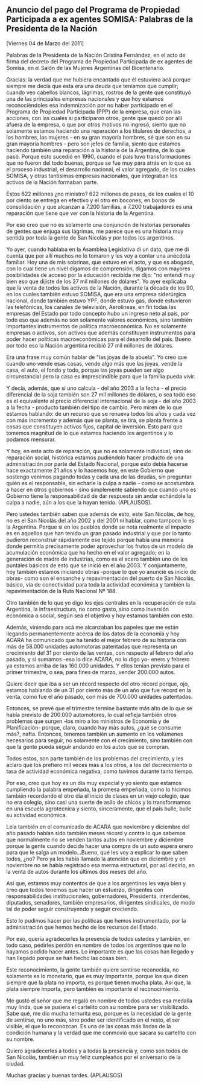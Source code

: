 Anuncio del pago del Programa de Propiedad Participada a ex agentes SOMISA: Palabras de la Presidenta de la Nación
------------------------------------------------------------------------------------------------------------------

[Viernes 04 de Marzo del 2011]

Palabras de la Presidenta de la Nación Cristina Fernández, en el acto de
firma del decreto del Programa de Propiedad Participada de ex agentes de
Somisa, en el Salón de las Mujeres Argentinas del Bicentenario.

Gracias: la verdad que me hubiera encantado que él estuviera acá porque
siempre me decía que esta era una deuda que teníamos que cumplir; cuando
veo cabellos blancos, lágrimas, rostros de la gente que constituyó una
de las principales empresas nacionales y que hoy estamos reconociéndoles
esa indemnización por no haber participado en el Programa de Propiedad
Participada (PPP) de la empresa, que eran las acciones, con las cuales
si participaron otros, gente que quedó por allí afuera de la empresa, o
que por otros motivos no ingresó, siento que no solamente estamos
haciendo una reparación a los titulares de derechos, a los hombres, las
mujeres - en su gran mayoría hombres, sé que son en su gran mayoría
hombres - pero son jefes de familia, siento que estamos haciendo también
una reparación a la historia de la Argentina, de lo que pasó. Porque
esto sucedió en 1990, cuando el país tuvo transformaciones que no fueron
del todo buenas, porque se fue muy para atrás en lo que es el proceso
industrial, el desarrollo nacional, el valor agregado, de los cuales
SOMISA, y otras tantísimas empresas nacionales, que integraban los
activos de la Nación formaban parte.

Estos 622 millones ¿no ministro? 622 millones de pesos, de los cuales el
10 por ciento se entrega en efectivo y el otro en bocones, en bonos de
consolidación y que alcanzan a 7.200 familias, a 7.200 trabajadores es
una reparación que tiene que ver con la historia de la Argentina.

Por eso creo que no es solamente una conjunción de historias personales
de gentes que enjuga sus lágrimas, me parece que es una historia muy
sentida por toda la gente de San Nicolás y por todos los argentinos.

Yo ayer, cuando hablaba en la Asamblea Legislativa di un dato, que me di
cuenta que por allí muchos no lo tomaron y les voy a contar una anécdota
familiar. Hoy una de mis sobrinas, que estuvo en el acto, y que es
abogada, con lo cual tiene un nivel digamos de comprensión, digamos con
mayores posibilidades de acceso por la educación recibida me dijo: "no
entendí muy bien eso que dijiste de los 27 mil millones de dólares". Yo
ayer explicaba que la venta de todos los activos de la Nación, durante
la década de los 90, en los cuales también estuvo SOMISA, que era una
empresa siderúrgica nacional, donde también estuvo YPF, donde estuvo
gas, donde estuvieron las telefónicas, los canales de televisión,
Aerolíneas, en fin todas las empresas del Estado por todo concepto hubo
un ingreso neto al país, por todo eso que además no son solamente
valores económicos, sino también importantes instrumentos de política
macroeconómica. No es solamente empresas o activos, son activos que
además constituyen instrumentos para poder hacer políticas
macroeconòmicas para el desarrollo del país. Bueno por todo eso la
Nación argentina recibió 27 mil millones de dólares.

Era una frase muy común hablar de "las joyas de la abuela". Yo creo que
cuando uno vende esas cosas, vende algo más que las joyas, vende la
casa, el auto, el fondo y todo, porque las joyas pueden ser algo
circunstancial pero la casa es imprescindible para que la familia pueda
vivir.

Y decía, además, que si uno calcula - del año 2003 a la fecha - el
precio diferencial de la soja también son 27 mil millones de dólares, o
sea todo eso es el equivalente al precio diferencial internacional de la
soja - del año 2003 a la fecha - producto también del tipo de cambio.
Pero miren de lo que estamos hablando: de un recurso que se renueva
todos los años y cada vez con más incremento y además que se planta, se
tira, se planta frente a cosas que constituyen activos fijos, capital de
inversión. Esto para que tomemos magnitud de lo que estamos haciendo los
argentinos y lo podamos mensurar.

Y hoy, en este acto de reparación, que no es solamente individual, sino
de reparación social, histórica estamos pudiéndolo hacer producto de una
administración por parte del Estado Nacional, porque esto debía hacerse
hace exactamente 21 años y lo hacemos hoy, en este Gobierno que sostengo
venimos pagando todas y cada una de las deudas, sin preguntar quién es
el responsable, sin echarle la culpa a nadie - como se acostumbra a
hacer en otros gobiernos - sino simplemente sabiendo que cuando uno es
Gobierno tiene la responsabilidad de dar respuesta sin andar echándole
la culpa a nadie, aún a los que la hayan tenido. (APLAUSOS).

Pero ustedes también saben que además de esto, este San Nicolás, de hoy,
no es el San Nicolás del año 2002 y del 2001 ni hablar, como tampoco lo
es la Argentina. Porque si en los pueblos donde se nota realmente el
impacto es en aquellos que han tenido un gran pasado industrial y que
por lo tanto pudieron reconstruir rápidamente ese tejido porque había
una memoria donde permitía precisamente poder aprovechar los frutos de
un modelo de acumulación económica que ha hecho en el valor agregado; en
la generación de madre de industrias, como es el acero también uno de
los puntales básicos de esto que se inició en el año 2003. Y
conjuntamente, hoy también estamos iniciando obras -porque lo que yo
anuncié es inicio de obras- como son el ensanche y repavimentación del
puerto de San Nicolás, básico, vía de conectividad para toda la
actividad económica y también la repavimentación de la Ruta Nacional Nº
188.

Otro también de lo que yo digo los ejes centrales en la recuperación de
esta Argentina, la infraestructura, no como gasto, sino como inversión
económica o social, según sea el objetivo y hoy estamos también con
esto.

Además, viniendo para acá me alcanzaban los papeles que me están
llegando permanentemente acerca de los datos de la economía y hoy ACARA
ha comunicado que ha tenido el mejor febrero de su historia con más de
58.000 unidades automotoras patentadas que representa un crecimiento del
31 por ciento de las ventas, con respecto al febrero del año pasado, y
si sumamos -eso lo dice ACARA, no lo digo yo- enero y febrero ya estamos
arriba de las 160.000 unidades. Y ellos tenían previsto para el primer
trimestre, o sea, para fines de marzo, vender 200.000 autos.

Quiere decir que iba a ser un récord respecto del otro récord porque,
ojo, estamos hablando de un 31 por ciento más de un año que fue récord
en la venta, como fue el año pasado, con más de 700.000 unidades
patentadas.

Entonces, se prevé que el trimestre termine bastante más alto de lo que
se había previsto de 200.000 automotores, lo cual refleja también otros
problemas que surgen -los miro a los ministros de Economía y de
Planificación- porque, claro, cuando hay más autos, ¿qué se consume
más?, nafta. Entonces, tenemos también un aumento en los volúmenes
necesarios para seguir, no solamente con el crecimiento, sino también
con que la gente pueda seguir andando en los autos que se compran.

Todos estos, son parte también de los problemas del crecimiento, y les
aclaro que los prefiero mil veces más a los otros, a los del
decrecimiento o tasa de actividad económica negativa, como tuvimos
durante tanto tiempo.

Por eso, creo que hoy es un día muy especial y yo siento que estamos
cumpliendo la palabra empeñada, la promesa empeñada, como lo hicimos
también recordando el otro día el inicio de clases en un viejo colegio,
que no era colegio, sino casi una suerte de asilo de chicos y lo
transformamos en una escuela agrotécnica y siento, sinceramente, que el
país bulle, bulle su actividad económica.

Leía también en el comunicado de ACARA que noviembre y diciembre del año
pasado habían sido también meses récord y contra lo que sabemos que
normalmente no se venden tantos autos en noviembre y diciembre porque la
gente cuando decide hacer una compra de un auto espera enero para que le
salga un modelo...Bueno, qué les voy a explicar lo que saben todos, ¿no?
Pero ya les había llamado la atención que en diciembre y en noviembre no
se había registrado esa merma estructural, por así decirlo, en la venta
de autos durante los últimos dos meses del año.

Así que, estamos muy contentos de que a los argentinos les vaya bien y
creo que todos tenemos que hacer un esfuerzo, dirigentes con
responsabilidades institucionales, gobernadores, Presidenta,
intendentes, diputados, senadores, también empresarios, dirigentes
sindicales, de modo tal de poder seguir construyendo y seguir creciendo.

Esto lo pudimos hacer por las políticas que hemos instrumentado, por la
administración que hemos hecho de los recursos del Estado.

Por eso, quería agradecerles la presencia de todos ustedes y también, en
todo caso, pedirles perdón en nombre de todos los argentinos que no lo
hayamos podido hacer antes. Lo importante es que las cosas han llegado y
han llegado porque se han hecho las cosas bien.

Este reconocimiento, la gente también quiere sentirse reconocida, no
solamente es lo monetario, que es muy importante, porque los que dicen
siempre que la plata no importa, es porque tienen mucha plata. Así que,
la plata siempre importa, pero también es importante el reconocimiento.

Me gustó el señor que me regaló en nombre de todos ustedes esa medalla
muy linda, que se pusiera el cartelito con su nombre para ser
visibilizado. Sabe qué, me dio mucha ternurita eso, porque es la
necesidad de la gente de sentirse, no uno más, sino poder ser
identificado en el resto, el ser visible, el que lo reconozcan. Es una
de las cosas más lindas de la condición humana y la verdad que me
conmovió que sacara su cartelito con su nombre.

Quiero agradecerles a todos y a todas la presencia y, como son todos de
San Nicolás, también un muy feliz cumpleaños por el aniversario de la
ciudad.

Muchas gracias y buenas tardes. (APLAUSOS)
